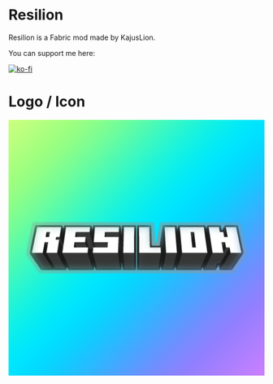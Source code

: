 
# Resilion
Resilion is a Fabric mod made by KajusLion.

You can support me here:

[![ko-fi](https://ko-fi.com/img/githubbutton_sm.svg)](https://ko-fi.com/U7U4KV4YZ)
# Logo / Icon
![Resilion](.github/assets/icon.png) 
